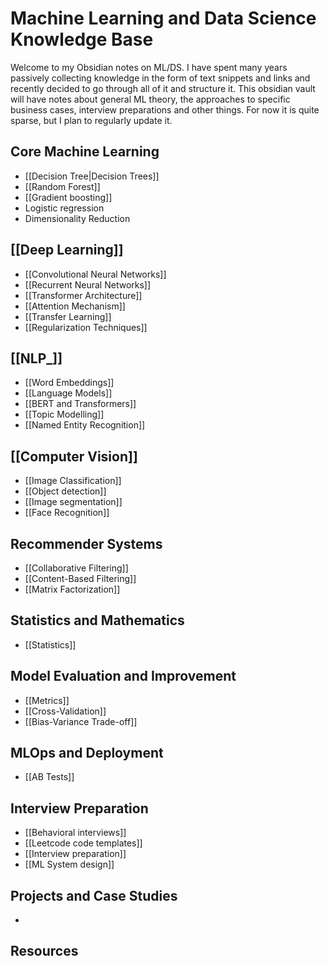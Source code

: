 # Machine Learning and Data Science Knowledge Base

Welcome to my Obsidian notes on ML/DS. I have spent many years passively collecting knowledge in the form of text snippets and links and recently decided to go through all of it and structure it.
This obsidian vault will have notes about general ML theory, the approaches to specific business cases, interview preparations and other things.
For now it is quite sparse, but I plan to regularly update it.

## Core Machine Learning
- [[Decision Tree|Decision Trees]]
- [[Random Forest]]
- [[Gradient boosting]]
- Logistic regression
- Dimensionality Reduction

## [[Deep Learning]]
- [[Convolutional Neural Networks]]
- [[Recurrent Neural Networks]]
- [[Transformer Architecture]]
- [[Attention Mechanism]]
- [[Transfer Learning]]
- [[Regularization Techniques]]

## [[NLP_]]
- [[Word Embeddings]]
- [[Language Models]]
- [[BERT and Transformers]]
- [[Topic Modelling]]
- [[Named Entity Recognition]]

## [[Computer Vision]]
- [[Image Classification]]
- [[Object detection]]
- [[Image segmentation]]
- [[Face Recognition]]

## Recommender Systems
- [[Collaborative Filtering]]
- [[Content-Based Filtering]]
- [[Matrix Factorization]]

## Statistics and Mathematics
- [[Statistics]]

## Model Evaluation and Improvement
- [[Metrics]]
- [[Cross-Validation]]
- [[Bias-Variance Trade-off]]

## MLOps and Deployment
- [[AB Tests]]

## Interview Preparation
- [[Behavioral interviews]]
- [[Leetcode code templates]]
- [[Interview preparation]]
- [[ML System design]]

## Projects and Case Studies
- 

## Resources
